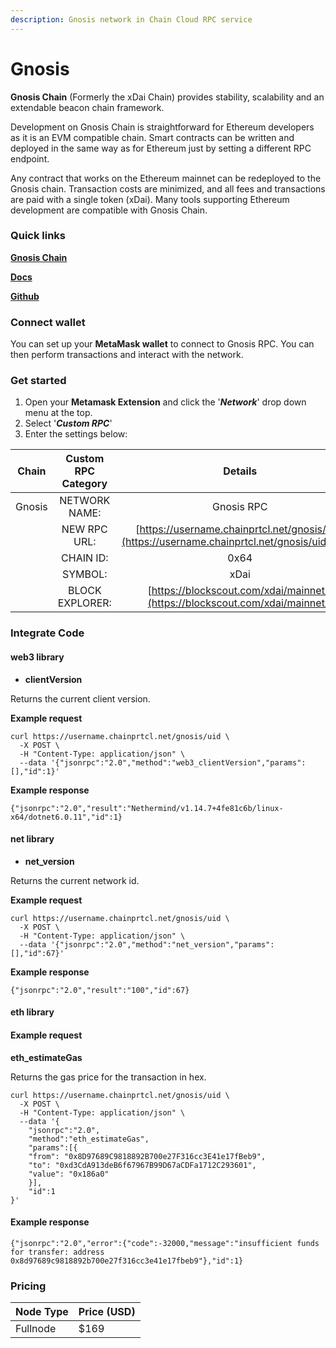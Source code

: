 ```yaml
---
description: Gnosis network in Chain Cloud RPC service
---
```


# Gnosis

**Gnosis Chain** (Formerly the xDai Chain) provides stability, scalability and an extendable beacon chain framework.

Development on Gnosis Chain is straightforward for Ethereum developers as it is an EVM compatible chain. Smart contracts can be written and deployed in the same way as for Ethereum just by setting a different RPC endpoint.

Any contract that works on the Ethereum mainnet can be redeployed to the Gnosis chain. Transaction costs are minimized, and all fees and transactions are paid with a single token (xDai). Many tools supporting Ethereum development are compatible with Gnosis Chain.

### Quick links[​](https://docs.chain.com/docs/cloud/supported-chains/gnosis/#quick-links) <input type="hidden" id="quick-links" />

[**Gnosis Chain**](https://www.xdaichain.com/)

[**Docs**](https://www.xdaichain.com/)

[**Github**](https://github.com/xdaichain)

### Connect wallet[​](https://docs.chain.com/docs/cloud/supported-chains/gnosis/#connect-wallet) <input type="hidden" id="connect-wallet" />

You can set up your **MetaMask wallet** to connect to Gnosis RPC. You can then perform transactions and interact with the network.

### Get started[​](https://docs.chain.com/docs/cloud/supported-chains/gnosis/#get-started) <input type="hidden" id="get-started" />

1. Open your **Metamask Extension** and click the '_**Network**_' drop down menu at the top.
2. Select '_**Custom RPC**_'
3. Enter the settings below:

| Chain  | Custom RPC Category |                                         Details                                         |
| :----: | :-----------------: | :-------------------------------------------------------------------------------------: |
| Gnosis |    NETWORK NAME:    |                                       Gnosis RPC                                        |
|        |    NEW RPC URL:     | [https://username.chainprtcl.net/gnosis/uid](https://username.chainprtcl.net/gnosis/uid)&#xD; |
|        |      CHAIN ID:      |                                          0x64                                           |
|        |       SYMBOL:       |                                          xDai                                           |
|        |   BLOCK EXPLORER:   |      [https://blockscout.com/xdai/mainnet/](https://blockscout.com/xdai/mainnet/)       |

### Integrate Code[​](https://docs.chain.com/docs/cloud/supported-chains/gnosis/#gnosis-1) <input type="hidden" id="gnosis-1" />

#### web3 library[​](https://docs.chain.com/docs/cloud/supported-chains/gnosis/#web3-library) <input type="hidden" id="web3-library" />

* **clientVersion**

Returns the current client version.

**Example request**[**​**](https://docs.chain.com/docs/cloud/supported-chains/gnosis/#example-request)

```
curl https://username.chainprtcl.net/gnosis/uid \
  -X POST \
  -H "Content-Type: application/json" \
  --data '{"jsonrpc":"2.0","method":"web3_clientVersion","params":[],"id":1}'
```

**Example response**[**​**](https://docs.chain.com/docs/cloud/supported-chains/gnosis/#example-response)

```
{"jsonrpc":"2.0","result":"Nethermind/v1.14.7+4fe81c6b/linux-x64/dotnet6.0.11","id":1}
```

#### net library[​](https://docs.chain.com/docs/cloud/supported-chains/gnosis/#net-library) <input type="hidden" id="net-library" />

* **net\_version**

Returns the current network id.

**Example request**[**​**](https://docs.chain.com/docs/cloud/supported-chains/gnosis/#example-request-1)

```
curl https://username.chainprtcl.net/gnosis/uid \
  -X POST \
  -H "Content-Type: application/json" \
  --data '{"jsonrpc":"2.0","method":"net_version","params":[],"id":67}'
```

**Example response**[**​**](https://docs.chain.com/docs/cloud/supported-chains/gnosis/#example-response-1)

```
{"jsonrpc":"2.0","result":"100","id":67}
```

#### eth library[​](https://docs.chain.com/docs/cloud/supported-chains/gnosis/#eth-library) <input type="hidden" id="eth-library" />

#### Example request[​](https://docs.chain.com/docs/cloud/supported-chains/gnosis/#example-request-2) <input type="hidden" id="example-request-2" />

**eth\_estimateGas**

Returns the gas price for the transaction in hex.

```
curl https://username.chainprtcl.net/gnosis/uid \
  -X POST \
  -H "Content-Type: application/json" \
  --data '{
    "jsonrpc":"2.0",
    "method":"eth_estimateGas",
    "params":[{
    "from": "0x8D97689C9818892B700e27F316cc3E41e17fBeb9",
    "to": "0xd3CdA913deB6f67967B99D67aCDFa1712C293601",
    "value": "0x186a0"
    }],
    "id":1
}'
```

#### Example response[​](https://docs.chain.com/docs/cloud/supported-chains/gnosis/#example-response-2) <input type="hidden" id="example-response-2" />

```
{"jsonrpc":"2.0","error":{"code":-32000,"message":"insufficient funds for transfer: address 0x8d97689c9818892b700e27f316cc3e41e17fbeb9"},"id":1}
```

### Pricing[​](https://docs.chain.com/docs/cloud/supported-chains/gnosis/#pricing) <input type="hidden" id="pricing" />

| Node Type             | Price (USD)          |
| --------------------- | ---------------------|
| Fullnode              | $169                 |